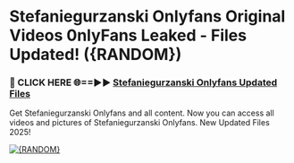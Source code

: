 # Stefaniegurzanski Onlyfans Original Videos 0nlyFans Leaked - Files Updated! ({RANDOM})

<h3>🔴 CLICK HERE 🌐==►► <a href="https://betterlinks.top/A2PfLJ" rel="nofollow">Stefaniegurzanski Onlyfans Updated Files</a></h3>

Get Stefaniegurzanski Onlyfans and all content. Now you can access all videos and pictures of Stefaniegurzanski Onlyfans. New Updated Files 2025!

[![{RANDOM}](https://i.imgur.com/ppqm5kG.gif)](https://betterlinks.top/A2PfLJ)